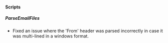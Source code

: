 
#### Scripts
##### ParseEmailFiles
- Fixed an issue where the 'From' header was parsed incorrectly in case it was multi-lined in a windows format.
